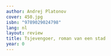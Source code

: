 ```yaml
---
author: Andrej Platonov
cover: 450.jpg
isbn: "9789029024798"
lang: nl
layout: review
title: Tsjevengoer, roman van een stad
year: 0
---
```

